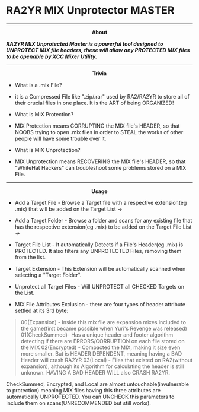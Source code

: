 # RA2YR MIX Unprotector MASTER

------------

<div align="center">
<b>About</b></div>

***RA2YR MIX Unprotected Master is a powerful tool designed to UNPROTECT MIX file headers, these will allow any PROTECTED MIX files to be openable by XCC Mixer Utility.***

------------

<div align="center">
<b>Trivia</b></div>

- What is a .mix File?
 - it is a Compressed File like ".zip/.rar" used by RA2/RA2YR to store all of their crucial files in one place. It is the ART of being ORGANIZED!

- What is MIX Protection?
 - MIX Protection means CORRUPTING the MIX file's HEADER, so that NOOBS trying to open .mix files in order to STEAL the works of other people will have some trouble over it.

- What is MIX Unprotection?
 - MIX Unprotection means RECOVERING the MIX file's HEADER, so that "WhiteHat Hackers" can troubleshoot some problems stored on a MIX File.

------------

<div align="center">
<b>Usage</b></div>

- Add a Target File - Browse a Target file with a respective extension(eg .mix) that will be added on the Target List ->

- Add a Target Folder - Browse a folder and scans for any existing file that has the respective extension(eg .mix) to be added on the Target File List ->

- Target File List - It automatically Detects if a File's Header(eg .mix) is PROTECTED. It also filters any UNPROTECTED Files, removing them from the list.

- Target Extension - This Extension will be automatically scanned when selecting a "Target Folder".

- Unprotect all Target Files - Will UNPROTECT all CHECKED Targets on the List.

- MIX File Attributes Exclusion - there are four types of header attribute settled at its 3rd byte:
> 00(Expansion) - Inside this mix file are expansion mixes included to the game(first became possible when Yuri's Revenge was released)
01(CheckSummed)- Has a unique header and footer algorithm detecting if there are ERRORS/CORRUPTION on each file stored on the MIX
02(Encrypted) - Compacted the MIX, making it size even more smaller. But is HEADER DEPENDENT, meaning having a BAD Header will crash RA2YR
03(Local) - Files that existed on RA2(without expansion), although its Algorithm for calculating the header is still unknown. HAVING A BAD HEADER WILL also CRASH RA2YR.

CheckSummed, Encrypted, and Local are almost untouchable(invulnerable to protection) meaning MIX files having this three attributes are automatically UNPROTECTED.
You can UNCHECK this parameters to include them on scans(UNRECOMMENDED but still works).
